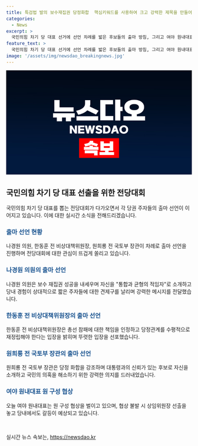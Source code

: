 ```yaml
---
title: 특검법 발의 보수재집권 당정화합  핵심키워드를 사용하여 크고 강력한 제목을 만들어 보겠습니다!
categories:
  - News
excerpt: >
  국민의힘 차기 당 대표 선거에 선언 차례를 밟은 후보들의 출마 방침, 그리고 여야 원내대표 회의를 통한 원 구성 협상에 대한 관련 전망이 이어졌습니다. 출마 선언에 이어 원 구성 협상 논의가 이뤄졌지만 의견 차이로 끝나고, 상임위원회의 향방과 관련된 입장 차를 좁히지 못한 상황입니다. 민주당은 협상 결렬 시 상임위원장 선출을 강력히 촉구하며 국민의힘에 압박을 가하고 있습니다. 
feature_text: >
  국민의힘 차기 당 대표 선거에 선언 차례를 밟은 후보들의 출마 방침, 그리고 여야 원내대표 회의를 통한 원 구성 협상에 대한 관련 전망이 이어졌습니다. 출마 선언에 이어 원 구성 협상 논의가 이뤄졌지만 의견 차이로 끝나고, 상임위원회의 향방과 관련된 입장 차를 좁히지 못한 상황입니다. 민주당은 협상 결렬 시 상임위원장 선출을 강력히 촉구하며 국민의힘에 압박을 가하고 있습니다. 
image: '/assets/img/newsdao_breakingnews.jpg'
---
```


<p><img src="/assets/img/newsdao_breakingnews.jpg" alt="pcversion 속보" /></p>

<h2 data-ke-size="size26">국민의힘 차기 당 대표 선출을 위한 전당대회</h2>

<p data-ke-size="size16">국민의힘 차기 당 대표를 뽑는 전당대회가 다가오면서 각 당권 주자들의 출마 선언이 이어지고 있습니다. 이에 대한 실시간 소식을 전해드리겠습니다.</p>

<h3><b><span style="color: #1a5490;">출마 선언 현황</span></b></h3>

<p>나경원 의원, 한동훈 전 비상대책위원장, 원희룡 전 국토부 장관이 차례로 출마 선언을 진행하며 전당대회에 대한 관심이 뜨겁게 쏠리고 있습니다.</p>

<h3><b><span style="color: #1a5490;">나경원 의원의 출마 선언</span></b></h3>

<p>나경원 의원은 보수 재집권 성공을 내세우며 자신을 "통합과 균형의 적임자"로 소개하고 당내 경험이 상대적으로 짧은 주자들에 대한 견제구를 날리며 강력한 메시지를 전달했습니다.</p>

<h3><b><span style="color: #1a5490;">한동훈 전 비상대책위원장의 출마 선언</span></b></h3>

<p>한동훈 전 비상대책위원장은 총선 참패에 대한 책임을 인정하고 당정관계를 수평적으로 재정립해야 한다는 입장을 밝히며 뚜렷한 입장을 선포했습니다.</p>

<h3><b><span style="color: #1a5490;">원희룡 전 국토부 장관의 출마 선언</span></b></h3>

<p>원희룡 전 국토부 장관은 당정 화합을 강조하며 대통령과의 신뢰가 있는 후보로 자신을 소개하고 국민의 의혹을 해소하기 위한 강력한 의지를 드러내었습니다.</p>

<h3><b><span style="color: #1a5490;">여야 원내대표 원 구성 협상</span></b></h3>

<p>오늘 여야 원내대표는 원 구성 협상을 벌이고 있으며, 협상 불발 시 상임위원장 선출을 놓고 당내에서도 갈등이 예상되고 있습니다.</p>

<p data-ke-size="size16">&nbsp;</p>

실시간 뉴스 속보는, <a href="https://newsdao.kr" rel="dofollow">https://newsdao.kr</a>


